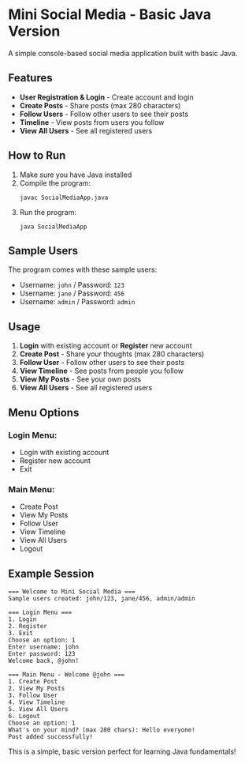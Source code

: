 # Mini Social Media - Basic Java Version

A simple console-based social media application built with basic Java.

## Features

- **User Registration & Login** - Create account and login
- **Create Posts** - Share posts (max 280 characters)
- **Follow Users** - Follow other users to see their posts
- **Timeline** - View posts from users you follow
- **View All Users** - See all registered users

## How to Run

1. Make sure you have Java installed
2. Compile the program:
   ```
   javac SocialMediaApp.java
   ```
3. Run the program:
   ```
   java SocialMediaApp
   ```

## Sample Users

The program comes with these sample users:
- Username: `john` / Password: `123`
- Username: `jane` / Password: `456`
- Username: `admin` / Password: `admin`

## Usage

1. **Login** with existing account or **Register** new account
2. **Create Post** - Share your thoughts (max 280 characters)
3. **Follow User** - Follow other users to see their posts
4. **View Timeline** - See posts from people you follow
5. **View My Posts** - See your own posts
6. **View All Users** - See all registered users

## Menu Options

### Login Menu:
- Login with existing account
- Register new account
- Exit

### Main Menu:
- Create Post
- View My Posts
- Follow User
- View Timeline
- View All Users
- Logout

## Example Session

```
=== Welcome to Mini Social Media ===
Sample users created: john/123, jane/456, admin/admin

=== Login Menu ===
1. Login
2. Register
3. Exit
Choose an option: 1
Enter username: john
Enter password: 123
Welcome back, @john!

=== Main Menu - Welcome @john ===
1. Create Post
2. View My Posts
3. Follow User
4. View Timeline
5. View All Users
6. Logout
Choose an option: 1
What's on your mind? (max 280 chars): Hello everyone!
Post added successfully!
```

This is a simple, basic version perfect for learning Java fundamentals!
